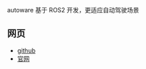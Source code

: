 
autoware 基于 ROS2 开发，更适应自动驾驶场景

## 网页

- [github](https://github.com/autowarefoundation/autoware)
- [官网](https://autoware.org/)
